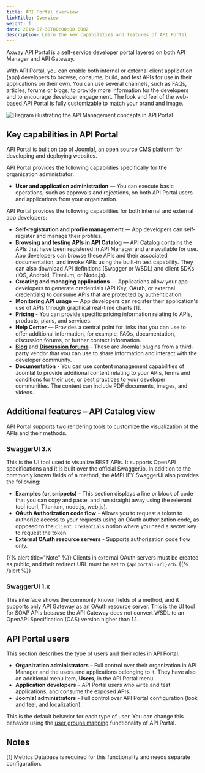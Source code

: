 ```yaml
---
title: API Portal overview
linkTitle: Overview
weight: 1
date: 2019-07-30T00:00:00.000Z
description: Learn the key capabilities and features of API Portal.
---
```

Axway API Portal is a self-service developer portal layered on both API Manager and API Gateway.

With API Portal, you can enable both internal or external client application (app) developers to browse, consume, build, and test APIs for use in their applications on their own. You can use several channels, such as FAQs, articles, forums or blogs, to provide more information for the developers and to encourage developer engagement. The look and feel of the web-based API Portal is fully customizable to match your brand and image.

![Diagram illustrating the API Management concepts in API Portal](/Images/APIPortal/API_Portal_cncpt_api_mgmt.png)

## Key capabilities in API Portal

API Portal is built on top of [Joomla!](http://www.joomla.org/), an open source CMS platform for developing and deploying websites.

API Portal provides the following capabilities specifically for the organization administrator:

* **User and application administration** — You can execute basic operations, such as approvals and rejections, on both API Portal users and applications from your organization.

API Portal provides the following capabilities for both internal and external app developers:

* **Self-registration and profile management** — App developers can self-register and manage their profiles.
* **Browsing and testing APIs in API Catalog** — API Catalog contains the APIs that have been registered in API Manager and are available for use. App developers can browse these APIs and their associated documentation, and invoke APIs using the built-in test capability. They can also download API definitions (Swagger or WSDL) and client SDKs (iOS, Android, Titanium, or Node.js).
* **Creating and managing applications** — Applications allow your app developers to generate credentials (API Key, OAuth, or external credentials) to consume APIs that are protected by authentication.
* **Monitoring API usage** — App developers can register their application's use of APIs through graphical real-time charts [1].
* **Pricing** - You can provide specific pricing information relating to APIs, products, plans, and services.
* **Help Center** — Provides a central point for links that you can use to offer additional information, for example, FAQs, documentation, discussion forums, or further contact information.
* **[Blog](http://stackideas.com/easyblog)** and **[Discussion forums](http://stackideas.com/easydiscuss)** - These are Joomla! plugins from a third-party vendor that you can use to share information and interact with the developer community.
* **Documentation** - You can use content management capabilities of Joomla! to provide additional content relating to your APIs, terms and conditions for their use, or best practices to your developer communities. The content can include PDF documents, images, and videos.

## Additional features – API Catalog view

API Portal supports two rendering tools to customize the visualization of the APIs and their methods.

### SwaggerUI 3.x

This is the UI tool used to visualize REST APIs. It supports OpenAPI specifications and it is built over the official Swagger.io. In addition to the commonly known fields of a method, the AMPLIFY SwaggerUI also provides the following:

* **Examples (or, snippets)** - This section displays a line or block of code that you can copy and paste, and run straight away using the relevant tool (curl, Titanium, node.js, web.js).
* **OAuth Authorization code flow** - Allows you to request a token to authorize access to your requests using an OAuth authorization code, as opposed to the `Client credentials` option where you need a secret key to request the token.
* **External OAuth resource servers** - Supports authorization code flow only.

{{% alert title="Note" %}}
Clients in external OAuth servers must be created as public, and their redirect URL must be set to `{apiportal-url}/cb`.
{{% /alert %}}

### SwaggerUI 1.x

This interface shows the commonly known fields of a method, and it supports only API Gateway as an OAuth resource server. This is the UI tool for SOAP APIs because the API Gateway does not convert WSDL to an OpenAPI Specification (OAS) version higher than 1.1.

## API Portal users

This section describes the type of users and their roles in API Portal.

* **Organization administrators** – Full control over their organization in API Manager and the users and applications belonging to it. They have also an additional menu item, **Users**, in the API Portal menu.
* **Application developers** – API Portal users who write and test applications, and consume the exposed APIs.
* **Joomla! administrators** - Full control over API Portal configuration (look and feel, and localization).

This is the default behavior for each type of user. You can change this behavior using the [user groups mapping](/docs/apim_administration/apiportal_admin/role_mapping) functionality of API Portal.

## Notes

[1] Metrics Database is required for this functionality and needs separate configuration.
